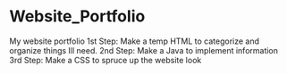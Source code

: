 # Website_Portfolio
My website portfolio
1st Step: Make a temp HTML to categorize and organize things Ill need.
2nd Step: Make a Java to implement information 
3rd Step: Make a CSS to spruce up the website look
